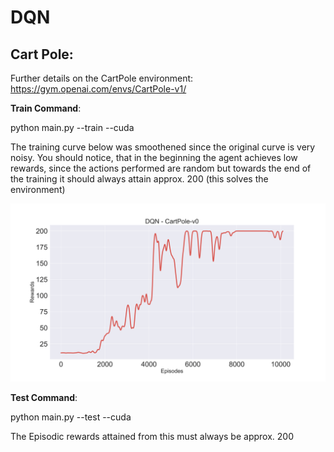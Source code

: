 # DQN

## Cart Pole: 

Further details on the CartPole environment: https://gym.openai.com/envs/CartPole-v1/

**Train Command**:

python main.py --train --cuda

The training curve below was smoothened since the original curve is very noisy. You should notice, that in the beginning the agent achieves low rewards, since the actions performed are random but towards the end of the training it should always attain approx. 200 (this solves the environment)

![](images/DQN_CartPole-v0.svg)


**Test Command**:

python main.py --test --cuda


The Episodic rewards attained from this must always be approx. 200
